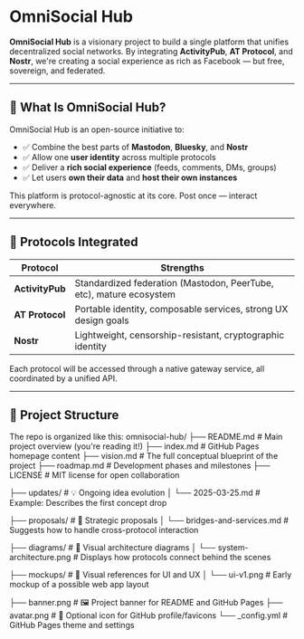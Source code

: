 # OmniSocial Hub

**OmniSocial Hub** is a visionary project to build a single platform that unifies decentralized social networks. By integrating **ActivityPub**, **AT Protocol**, and **Nostr**, we're creating a social experience as rich as Facebook — but free, sovereign, and federated.

---

## 🚀 What Is OmniSocial Hub?

OmniSocial Hub is an open-source initiative to:

- ✅ Combine the best parts of **Mastodon**, **Bluesky**, and **Nostr**
- ✅ Allow one **user identity** across multiple protocols
- ✅ Deliver a **rich social experience** (feeds, comments, DMs, groups)
- ✅ Let users **own their data** and **host their own instances**

This platform is protocol-agnostic at its core. Post once — interact everywhere.

---

## 🔗 Protocols Integrated

| Protocol     | Strengths                                                                 |
|--------------|--------------------------------------------------------------------------|
| **ActivityPub** | Standardized federation (Mastodon, PeerTube, etc), mature ecosystem    |
| **AT Protocol** | Portable identity, composable services, strong UX design goals         |
| **Nostr**        | Lightweight, censorship-resistant, cryptographic identity             |

Each protocol will be accessed through a native gateway service, all coordinated by a unified API.

---

## 🧱 Project Structure

The repo is organized like this:
omnisocial-hub/
├── README.md            # Main project overview (you're reading it!)
├── index.md             # GitHub Pages homepage content
├── vision.md            # The full conceptual blueprint of the project
├── roadmap.md           # Development phases and milestones
├── LICENSE              # MIT license for open collaboration

├── updates/             # 💡 Ongoing idea evolution
│   └── 2025-03-25.md    # Example: Describes the first concept drop

├── proposals/           # 📣 Strategic proposals
│   └── bridges-and-services.md  # Suggests how to handle cross-protocol interaction

├── diagrams/            # 🧠 Visual architecture diagrams
│   └── system-architecture.png  # Displays how protocols connect behind the scenes

├── mockups/             # 🎨 Visual references for UI and UX
│   └── ui-v1.png        # Early mockup of a possible web app layout

├── banner.png           # 🖼 Project banner for README and GitHub Pages
├── avatar.png           # 🧷 Optional icon for GitHub profile/favicons
└── _config.yml          # GitHub Pages theme and settings

